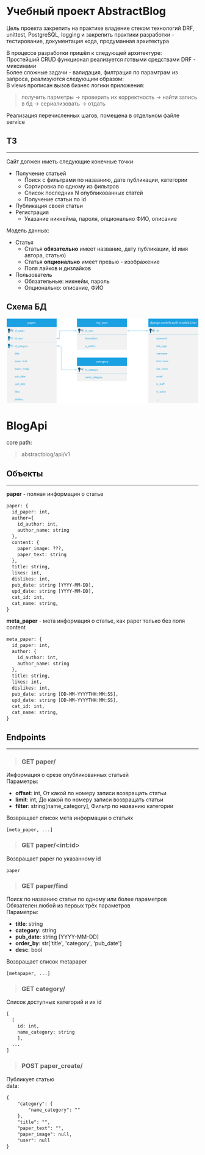 # Учебный проект AbstractBlog
Цель проекта закрепить на практике владение стеком технологий DRF, unittest, PostgreSQL, logging и закрепить практики разработки - тестирование, документация кода, продуманная архитектура 

В процессе разработки пришёл к следующей архитектуре:  
Простейший CRUD функционал реализуется готвыми средствами DRF - миксинами  
Более сложные задачи - валидация, филтрация по парамтрам из запроса, реализуются следующим образом:  
В views прописан вызов бизнес логики приложения:  
> получить парметры -> проверить их корректность -> найти запись в бд -> сериализовать -> отдать

Реализация перечисленных шагов, помещена в отдельном файле service 

## ТЗ
****
Сайт должен иметь следующие конечные точки   

 - Получение статьей
   - Поиск с фильтрами по названию, дате публикации, категории
   - Сортировка по одному из фильтров
   - Список последних N опубликованных статей
   - Получение статьи по id
 - Публикация своей статьи
 - Регистрация
   - Указание никнейма, пароля, опционально ФИО, описание

Модель данных:
 - Статья
   - Статья **обязательно** имеет название, дату публикации, id имя автора, статью)
   - Статья **опционально** имеет превью - изображение
   - Поля лайков и дизлайков
 - Пользователь
   - Обязательные: никнейм, пароль
   - Опционально: описание, ФИО
## Схема БД

![](db_scheme.png)

# BlogApi
core path: 
 > abstractblog/api/v1

## Объекты 
****
**paper** - полная информация о статье
```
paper: {
  id_paper: int,
  author={
    id_author: int,
    author_name: string
  },
  content: {
    paper_image: ???,
    paper_text: string
  },
  title: string,
  likes: int,
  dislikes: int,
  pub_date: string [YYYY-MM-DD],
  upd_date: string [YYYY-MM-DD],
  cat_id: int,
  cat_name: string,
}
```
**meta_paper** - мета информация о статье, как paper только без поля content
```
meta_paper: {
  id_paper: int,
  author: {
    id_author: int,
    author_name: string
  },
  title: string,
  likes: int,
  dislikes: int,
  pub_date: string [DD-MM-YYYYTHH:MM:SS],
  upd_date: string [DD-MM-YYYYTHH:MM:SS],
  cat_id: int,
  cat_name: string,
}
```

<!-- **user** - информация о пользователе
```
user: {
  id_user: int,
  name: string,
  description: string,
  is_author: bool
}
``` -->

## Endpoints
****
> ### GET paper/
Информация о срезе опубликованных статьей  
Параметры:  
- **offset**: int, От какой по номеру записи возвращать статьи
- **limit**: int,  До какой по номеру записи возвращать статьи
- **filter**: string[name_category], Фильтр по названию категории  

Возвращает список мета информации о статьях  
```
[meta_paper, ...]
```
> ### GET paper/\<int:id\>
Возвращает paper по указанному id
```
paper
```

> ### GET paper/find
Поиск по названию статьи по одному или более параметров    
Обязателен любой из первых трёх параметров    
Параметры:
- **title**: string
- **category**: string
- **pub_date**: string [YYYY-MM-DD]
- **order_by**: str['title', 'category', 'pub_date']
- **desc**: bool

Возвращает список metapaper  
```
[metapaper, ...]
```

> ### GET category/  
Список доступных категорий и их id  
```
[
  [
    id: int, 
    name_category: string
    ],  
  ...
]
```

> ### POST paper_create/
Публикует статью  
data:  
```
{
    "category": {
        "name_category": ""
    },
    "title": "",
    "paper_text": "",
    "paper_image": null,
    "user": null
}
```
